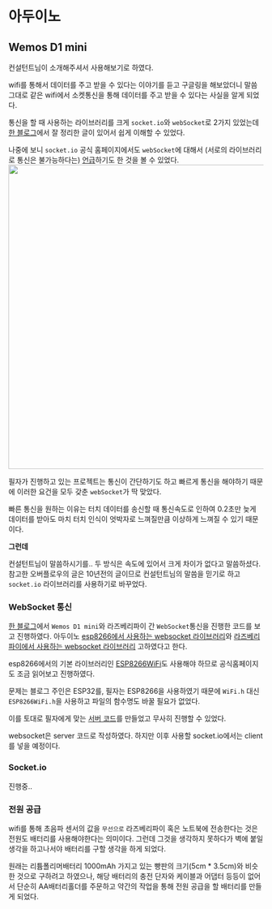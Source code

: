 # 아두이노

## Wemos D1 mini

컨설턴트님이 소개해주셔서 사용해보기로 하였다. 

wifi를 통해서 데이터를 주고 받을 수 있다는 이야기를 듣고 구글링을 해보았더니 말씀 그대로 같은 wifi에서 소켓통신을 통해 데이터를 주고 받을 수 있다는 사실을 알게 되었다. 

통신을 할 때 사용하는 라이브러리를 크게 `socket.io`와 `webSocket`로 2가지 있었는데 [한 블로그](https://www.peterkimzz.com/websocket-vs-socket-io/)에서 잘 정리한 글이 있어서 쉽게 이해할 수 있었다. 

나중에 보니 `socket.io` 공식 홈페이지에서도 `webSocket`에 대해서 (서로의 라이브러리로 통신은 불가능하다는) [언급](https://socket.io/docs/v4/#what-socketio-is-not)하기도 한 것을 볼 수 있었다.
<img src="https://user-images.githubusercontent.com/19484971/183301787-c6083664-0132-4a7e-b497-1314a77718f7.png" width=600>

필자가 진행하고 있는 프로젝트는 통신이 간단하기도 하고 빠르게 통신을 해야하기 때문에 이러한 요건을 모두 갖춘 `webSocket`가 딱 맞았다.

빠른 통신을 원하는 이유는 터치 데이터를 송신할 때 통신속도로 인하여 0.2초만 늦게 데이터를 받아도 마치 터치 인식이 엇박자로 느껴질만큼 이상하게 느껴질 수 있기 때문이다. 

**그런데**

컨설턴트님이 말씀하시기를.. 두 방식은 속도에 있어서 크게 차이가 없다고 말씀하셨다. 참고한 오버플로우의 글은 10년전의 글이므로 컨설턴트님의 말씀을 믿기로 하고 `socket.io` 라이브러리를 사용하기로 바꾸었다.


### WebSocket 통신

[한 블로그](https://www.hardcopyworld.com/?p=3215)에서 `Wemos D1 mini`와 라즈베리파이 간 `WebSocket`통신을 진행한 코드를 보고 진행하였다. 아두이노 [esp8266에서 사용하는 websocket 라이브러리](https://github.com/morrissinger/ESP8266-Websocket)와 [라즈베리파이에서 사용하는 websocket 라이브러리](https://github.com/websocket-client/websocket-client) 고하였다고 한다.

esp8266에서의 기본 라이브러리인 [ESP8266WiFi](https://arduino-esp8266.readthedocs.io/en/latest/esp8266wifi/readme.html)도 사용해야 하므로 공식홈페이지도 조금 읽어보고 진행하였다.

문제는 블로그 주인은 ESP32를, 필자는 ESP8266을 사용하였기 때문에 `WiFi.h` 대신 `ESP8266WiFi.h`을 사용하고 파일의 함수명도 바꿀 필요가 없었다.

이를 토대로 필자에게 맞는 [서버 코드](./codes/esp8266_server_test/esp8266_server_test.ino)를 만들었고 무사히 진행할 수 있었다.

websocket은 server 코드로 작성하였다. 하지만 이후 사용할 socket.io에서는 client를 넣을 예정이다.

### Socket.io

진행중..

### 전원 공급

wifi를 통해 초음파 센서의 값을 `무선으로` 라즈베리파이 혹은 노트북에 전송한다는 것은 전원도 배터리를 사용해야한다는 의미이다. 그런데 그것을 생각하지 못하다가 벽에 붙일 생각을 하고나서야 배터리를 구할 생각을 하게 되었다.

원래는 리튬폴리머배터리 1000mAh 가지고 있는 빵판의 크기(5cm * 3.5cm)와 비슷한 것으로 구하려고 하였으나, 해당 배터리의 충전 단자와 케이블과 어댑터 등등이 없어서 단순히 AA배터리홀더를 주문하고 약간의 작업을 통해 전원 공급을 할 배터리를 만들게 되었다.